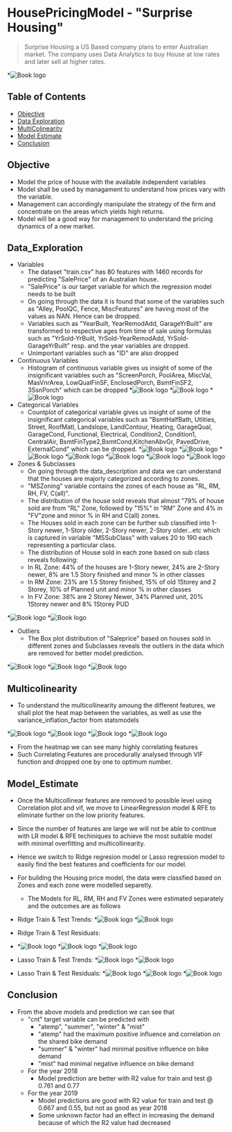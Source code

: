 # HousePricingModel - "Surprise Housing" 
> Surprise Housing a US Based company plans to enter Australian market. 
> The company uses Data Analytics to buy House at low rates and later sell at higher rates. 
> 
> 
>

*![Book logo](/pricing1.jpg)

## Table of Contents
* [Objective](#Objective)
* [Data Exploration](#Data_Exploration)
* [MultiColinearity](#Multicolinearity)
* [Model Estimate](#Model_Estimate)
* [Conclusion](#Conclusion)

<!-- You can include any other section that is pertinent to your problem -->

## Objective
- Model the price of house with the available independent variables
- Model shall be used by managament to understand how prices vary with the variable.
- Management can accordingly manipulate the strategy of the firm and concentrate on the areas which yields high returns.
- Model will be a good way for management to understand the pricing dynamics of a new market.
<!-- You don't have to answer all the questions - just the ones relevant to your project. -->

## Data_Exploration
-  Variables
    -   The dataset "train.csv" has 80 features with 1460 records for predicting "SalePrice" of an Australian house. 
    -   "SalePrice" is our target variable for which the regression model needs to be built
    -   On going through the data it is found that some of the variables such as "Alley, PoolQC, Fence, MiscFeatures" are having most of the values as NAN. Hence can be dropped. 
    -   Variables such as "YearBuilt, YearRemodAdd, GarageYrBuilt" are transformed to respective ages from time of sale using formulas such as  "YrSold-YrBuilt, YrSold-YearRemodAdd, YrSold-GarageYrBuilt" resp. and the year variables are dropped. 
    -   Unimportant variables such as "ID" are also dropped
-   Continuous Variables
    -   Histogram of continuous variable gives us insight of some of the insignificant variables such as "ScreenPorch, PoolArea, MiscVal, MasVnrArea, LowQualFinSF, EnclosedPorch, BsmtFinSF2, 3SsnPorch" which can be dropped
*![Book logo](/cont1.PNG)
*![Book logo](/cont2.PNG)
*![Book logo](/cont3.PNG)
-   Categorical Variables
    -   Countplot of categorical variable gives us insight of some of the insignificant categorical variables such as "BsmtHalfBath, Utlities, Street, RoofMatl, Landslope, LandContour, Heating, GarageQual, GarageCond, Functional, Electrical, Condition2, Condition1, CentralAir, BsmtFinType2,BsmtCond,KitchenAbvGr, PavedDrive, ExternalCond" which can be dropped.
*![Book logo](/cat1.PNG)
*![Book logo](/cat2.PNG)
*![Book logo](/cat3.PNG)
*![Book logo](/cat4.PNG)
*![Book logo](/cat5.PNG)
*![Book logo](/cat6.PNG)
*![Book logo](/cat7.PNG)
-  Zones & Subclasses
    -   On going through the data_description and data we can understand that the houses are majorly categorized according to zones. 
    -   "MSZoning" variable contains the zones of each house as "RL, RM, RH, FV, C(all)". 
    -   The distribution of the house sold reveals that almost "79% of house sold are from "RL" Zone, followed by "15%" in "RM" Zone and 4% in "FV"zone and minor % in RH and C(all) zones.
    -   The Houses sold in each zone can be further sub classified into 1-Story newer, 1-Story older, 2-Story newer, 2-Story older...etc which is captured in variable "MSSubClass" with values 20 to 190 each representing a particular class.
    -   The distribution of House sold in each zone based on sub class reveals following: 
    -   In RL Zone: 44% of the houses are 1-Story newer, 24% are 2-Story newer, 8% are 1.5 Story finished and minor % in other classes
    -   In RM Zone: 23% are 1.5 Storey finished, 15% of old 1Storey and 2 Storey, 10% of Planned unit and minor % in other classes
    -   In FV Zone: 38% are 2 Storey Newer, 34% Planned unit, 20% 1Storey newer and 8% 1Storey PUD

*![Book logo](/zone1.PNG)
*![Book logo](/zone2.PNG)
-  Outliers   
    -   The Box plot distribution of "Saleprice" based on houses sold in different zones and Subclasses reveals the outliers in the data which are removed for better model prediction.

*![Book logo](/mssub1.PNG)
*![Book logo](/mssub2.PNG)
*![Book logo](/mssub3.PNG) 


## Multicolinearity
- To understand the multicollinearity amoung the different features, we shall plot the heat map between the variables, as well as use the variance_inflation_factor from statsmodels

*![Book logo](/corr1.PNG)
*![Book logo](/corr2.PNG)
*![Book logo](/vif1.PNG)
*![Book logo](/vif2.PNG)
    
- From the heatmap we can see many highly correlating features 
- Such Correlating Features are procedurally analysed through VIF function and dropped one by one to optimum number.

## Model_Estimate
- Once the Multicollinear features are removed to possible level using Correlation plot and vif, we move to LinearRegression model & RFE to eliminate further on the low priority features.
- Since the number of features are large we will not be able to continue with LR model & RFE techiniques to achieve the most suitable model with minimal overfitting and multicollinearity.
- Hence we switch to Ridge regresion model or Lasso regression model to easily find the best features and coefficients for our model.
- For building the Housing price model, the data were classfied based on Zones and each zone were modelled separetly.
    - The Models for RL, RM, RH and FV Zones were estimated separately and the outcomes are as follows

- Ridge Train & Test Trends:
*![Book logo](/ridgetr2.PNG)
*![Book logo](/ridgetst3.PNG)

- Ridge Train & Test Residuals:
- *![Book logo](/ridgetr1.PNG)
*![Book logo](/ridgetst1.PNG)
*![Book logo](/ridgetst2.PNG)

- Lasso Train & Test Trends:
*![Book logo](/lassotr2.PNG)
*![Book logo](/lassotst3.PNG)
     
- Lasso Train & Test Residuals:
*![Book logo](/lassotr1.PNG)
*![Book logo](/lassotst1.PNG)
*![Book logo](/lassotst2.PNG)
  
## Conclusion
   -   From the above models and prediction we can see that 
        - "cnt" target variable can be predicted with
            -   "atemp", "summer", "winter" & "mist"
            -   "atemp" had the maximum positive influence and correlation on the shared bike demand
            -   "summer" & "winter" had minimal positive influence on bike demand
            -   "mist" had minimal negative influence on bike demand
        - For the year 2018 
            -   Model prediction are better with R2 value for train and test @ 0.761 and 0.77
        - For the year 2019
            -   Model predictions are good with R2 value for train and test @ 0.667 and 0.55, but not as good as year 2018
            -   Some unknown factor had an effect in increasing the demand because of which the R2 value had decreased
 
<!-- You don't have to answer all the questions - just the ones relevant to your project. -->

